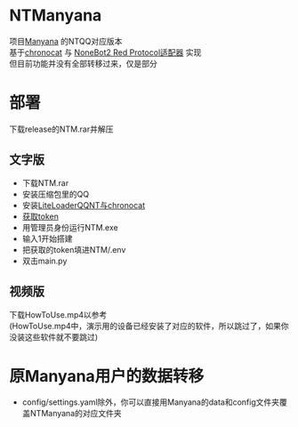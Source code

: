 # NTManyana
项目[Manyana](https://github.com/avilliai/Manyana) 的NTQQ对应版本<br>
基于[chronocat](https://chronocat.vercel.app/) 与 [NoneBot2 Red Protocol适配器](https://github.com/nonebot/adapter-red) 实现<br>
但目前功能并没有全部转移过来，仅是部分
# 部署
下载release的NTM.rar并解压<br>
## 文字版
- 下载NTM.rar
- 安装压缩包里的QQ
- 安装[LiteLoaderQQNT与chronocat](https://chronocat.vercel.app/install/llqqnt)
- [获取token](https://chronocat.vercel.app/config/)
- 用管理员身份运行NTM.exe
- 输入1开始搭建
- 把获取的token填进NTM/.env
- 双击main.py
## 视频版
下载HowToUse.mp4以参考<br>
(HowToUse.mp4中，演示用的设备已经安装了对应的软件，所以跳过了，如果你没装这些软件就不要跳过)
# 原Manyana用户的数据转移
- config/settings.yaml除外，你可以直接用Manyana的data和config文件夹覆盖NTManyana的对应文件夹